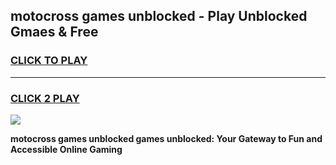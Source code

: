 
## motocross games unblocked - Play Unblocked Gmaes & Free
<h3>
<a href="https://news.freeplayer.one?title=motocross_games_unblocked&ref=23F">CLICK TO PLAY</a></h3>
<hr>

<h3>
<a href="https://news.freeplayer.one?title=motocross_games_unblocked&ref=23F">CLICK 2 PLAY</a>
  
</h3>

<a href="https://news.freeplayer.one?title=motocross_games_unblocked&ref=23F/"><img src="https://clearcache.store/games.png"></a>


**motocross games unblocked games unblocked: Your Gateway to Fun and Accessible Online Gaming**

